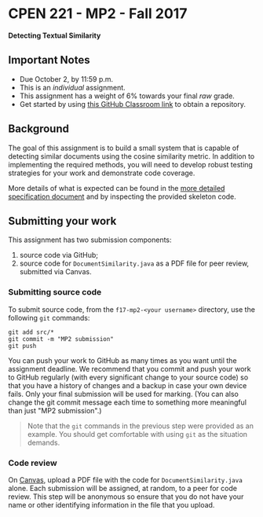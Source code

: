 CPEN 221 - MP2 - Fall 2017
===

**Detecting Textual Similarity**

## Important Notes
* Due October 2, by 11:59 p.m.
* This is an *individual* assignment.
* This assignment has a weight of 6% towards your final *raw* grade.
* Get started by using [this GitHub Classroom link](https://classroom.github.com/a/k3UhZPR3) to obtain a repository.

## Background

The goal of this assignment is to build a small system that is capable of detecting similar documents using the cosine similarity metric. In addition to implementing the required methods, you will need to develop robust testing strategies for your work and demonstrate code coverage.

More details of what is expected can be found in the [more detailed specification document](https://www.dropbox.com/s/6l7kddmr3ep50zc/mp-cosineSimilarity.pdf?raw=1) and by inspecting the provided skeleton code.

## Submitting your work

This assignment has two submission components:

1. source code via GitHub;
2. source code for `DocumentSimilarity.java` as a PDF file for peer review, submitted via Canvas.

### Submitting source code

To submit source code, from the `f17-mp2-<your username>` directory, use the following `git` commands:

```git
git add src/*
git commit -m "MP2 submission"
git push
```

You can push your work to GitHub as many times as you want until the assignment deadline. We recommend that you commit and push your work to GitHub regularly (with every significant change to your source code) so that you have a history of changes and a backup in case your own device fails. Only your final submission will be used for marking. (You can also change the git commit message each time to something more meaningful than just "MP2 submission".)

> Note that the `git` commands in the previous step were provided as an example. You should get comfortable with using `git` as the situation demands.

### Code review

On [Canvas](https://canvas.ubc.ca/), upload a PDF file with the code for `DocumentSimilarity.java` alone. Each submission will be assigned, at random, to a peer for code review. This step will be anonymous so ensure that you do not have your name or other identifying information in the file that you upload.
